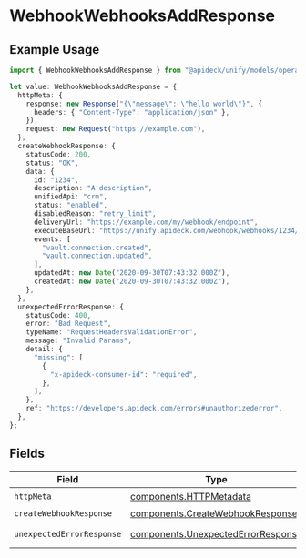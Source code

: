 # WebhookWebhooksAddResponse

## Example Usage

```typescript
import { WebhookWebhooksAddResponse } from "@apideck/unify/models/operations";

let value: WebhookWebhooksAddResponse = {
  httpMeta: {
    response: new Response("{\"message\": \"hello world\"}", {
      headers: { "Content-Type": "application/json" },
    }),
    request: new Request("https://example.com"),
  },
  createWebhookResponse: {
    statusCode: 200,
    status: "OK",
    data: {
      id: "1234",
      description: "A description",
      unifiedApi: "crm",
      status: "enabled",
      disabledReason: "retry_limit",
      deliveryUrl: "https://example.com/my/webhook/endpoint",
      executeBaseUrl: "https://unify.apideck.com/webhook/webhooks/1234/execute",
      events: [
        "vault.connection.created",
        "vault.connection.updated",
      ],
      updatedAt: new Date("2020-09-30T07:43:32.000Z"),
      createdAt: new Date("2020-09-30T07:43:32.000Z"),
    },
  },
  unexpectedErrorResponse: {
    statusCode: 400,
    error: "Bad Request",
    typeName: "RequestHeadersValidationError",
    message: "Invalid Params",
    detail: {
      "missing": [
        {
          "x-apideck-consumer-id": "required",
        },
      ],
    },
    ref: "https://developers.apideck.com/errors#unauthorizederror",
  },
};
```

## Fields

| Field                                                                                    | Type                                                                                     | Required                                                                                 | Description                                                                              |
| ---------------------------------------------------------------------------------------- | ---------------------------------------------------------------------------------------- | ---------------------------------------------------------------------------------------- | ---------------------------------------------------------------------------------------- |
| `httpMeta`                                                                               | [components.HTTPMetadata](../../models/components/httpmetadata.md)                       | :heavy_check_mark:                                                                       | N/A                                                                                      |
| `createWebhookResponse`                                                                  | [components.CreateWebhookResponse](../../models/components/createwebhookresponse.md)     | :heavy_minus_sign:                                                                       | Webhooks                                                                                 |
| `unexpectedErrorResponse`                                                                | [components.UnexpectedErrorResponse](../../models/components/unexpectederrorresponse.md) | :heavy_minus_sign:                                                                       | Unexpected error                                                                         |